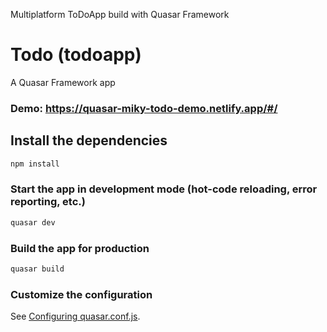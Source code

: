 Multiplatform ToDoApp build with Quasar Framework

# Todo (todoapp)

A Quasar Framework app

### Demo: https://quasar-miky-todo-demo.netlify.app/#/

## Install the dependencies
```bash
npm install
```

### Start the app in development mode (hot-code reloading, error reporting, etc.)
```bash
quasar dev
```


### Build the app for production
```bash
quasar build
```

### Customize the configuration
See [Configuring quasar.conf.js](https://quasar.dev/quasar-cli/quasar-conf-js).


